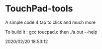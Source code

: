 # TouchPad-tools
A simple code 4 tap to click and much more 

To build it : gcc toucpad.c
then ./a.out --help

2020/02/20 18:53:12
